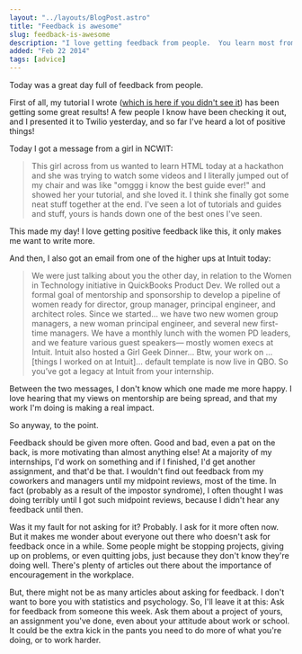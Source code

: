 ```yaml
---
layout: "../layouts/BlogPost.astro"
title: "Feedback is awesome"
slug: feedback-is-awesome
description: "I love getting feedback from people.  You learn most from it."
added: "Feb 22 2014"
tags: [advice]
---
```


Today was a great day full of feedback from people.

First of all, my tutorial I wrote ([which is here if you didn't see it](http://cassidoo.github.io/html/css/tutorial/2014/02/10/html-css-tutorial.html)) has been getting some great results!
A few people I know have been checking it out, and I presented it to Twilio yesterday, and so far I've heard a lot of positive things!

Today I got a message from a girl in NCWIT:

> This girl across from us wanted to learn HTML today at a hackathon and she was trying to watch some videos and I literally jumped out of my chair and was like "omggg i know the best guide ever!" and showed her your tutorial, and she loved it. I think she finally got some neat stuff together at the end.
> I've seen a lot of tutorials and guides and stuff, yours is hands down one of the best ones I've seen.

This made my day!  I love getting positive feedback like this, it only makes me want to write more.

And then, I also got an email from one of the higher ups at Intuit today:

> We were just talking about you the other day, in relation to the Women in Technology initiative in QuickBooks Product Dev. We rolled out a formal goal of mentorship and sponsorship to develop a pipeline of women ready for director, group manager, principal engineer, and architect roles. Since we started... we have two new women group managers, a new woman principal engineer, and several new first-time managers. We have a monthly lunch with the women PD leaders, and we feature various guest speakers— mostly women execs at Intuit. Intuit also hosted a Girl Geek Dinner...
> Btw, your work on ...[things I worked on at Intuit]... default template is now live in QBO. So you’ve got a legacy at Intuit from your internship.

Between the two messages, I don't know which one made me more happy.  I love hearing that my views on mentorship are being spread, and that my work I'm doing is making a real impact.

So anyway, to the point.

Feedback should be given more often.  Good and bad, even a pat on the back, is more motivating than almost anything else!  At a majority of my internships, I'd work on something and if I finished, I'd get another assignment, and that'd be that.
I wouldn't find out feedback from my coworkers and managers until my midpoint reviews, most of the time.
In fact (probably as a result of the impostor syndrome), I often thought I was doing terribly until I got such midpoint reviews, because I didn't hear any feedback until then.

Was it my fault for not asking for it?  Probably.  I ask for it more often now.  But it makes me wonder about everyone out there who doesn't ask for feedback once in a while.
Some people might be stopping projects, giving up on problems, or even quitting jobs, just because they don't know they're doing well.  There's plenty of articles out there about the importance of encouragement in the workplace.

But, there might not be as many articles about asking for feedback.  I don't want to bore you with statistics and psychology.  So, I'll leave it at this: Ask for feedback from someone this week.
Ask them about a project of yours, an assignment you've done, even about your attitude about work or school.  It could be the extra kick in the pants you need to do more of what you're doing, or to work harder.
